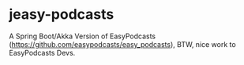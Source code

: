 # jeasy-podcasts
A Spring Boot/Akka Version of EasyPodcasts (https://github.com/easypodcasts/easy_podcasts), BTW, nice work to EasyPodcasts Devs.
